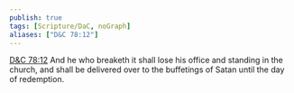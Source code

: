 ```yaml
---
publish: true
tags: [Scripture/DaC, noGraph]
aliases: ["D&C 78:12"]
---
```

[D&C 78:12](https://churchofjesuschrist.org/study/scriptures/dc-testament/dc/78?lang=eng&id=p12#p12) And he who breaketh it shall lose his office and standing in the church, and shall be delivered over to the buffetings of Satan until the day of redemption.
